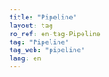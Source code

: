 ```yaml
---
title: "Pipeline"
layout: tag
ro_ref: en-tag-Pipeline
tag: "Pipeline"
tag_web: "pipeline"
lang: en
---
```

